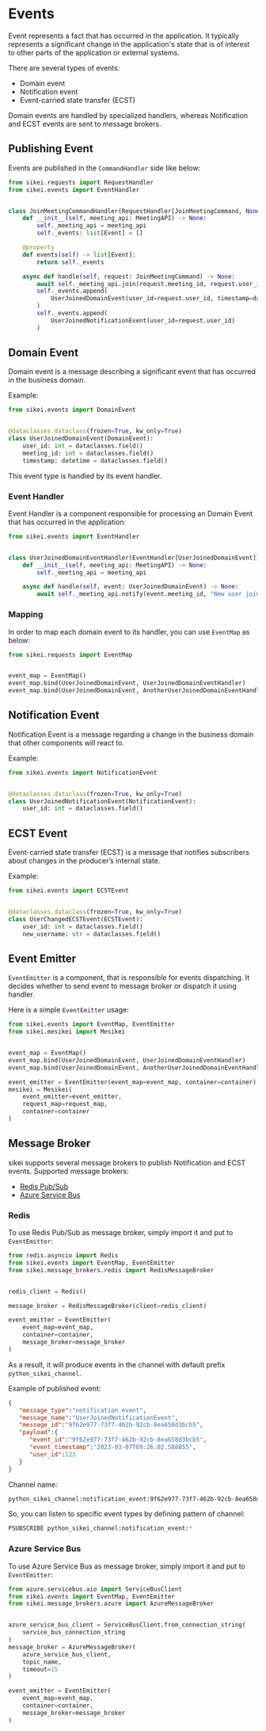 # Events

Event represents a fact that has occurred in the application. It typically represents a significant change in the application's state that is of interest to other parts of the application or external systems.

There are several types of events:

- Domain event
- Notification event
- Event-carried state transfer (ECST)

Domain events are handled by specialized handlers, whereas Notification and ECST events are sent to message brokers.

## Publishing Event

Events are published in the `CommandHandler` side like below:

```python hl_lines="16-21"
from sikei.requests import RequestHandler
from sikei.events import EventHandler


class JoinMeetingCommandHandler(RequestHandler[JoinMeetingCommand, None]):
    def __init__(self, meeting_api: MeetingAPI) -> None:
        self._meeting_api = meeting_api
        self._events: list[Event] = []

    @property
    def events(self) -> list[Event]:
        return self._events

    async def handle(self, request: JoinMeetingCommand) -> None:
        await self._meeting_api.join(request.meeting_id, request.user_id)
        self._events.append(
            UserJoinedDomainEvent(user_id=request.user_id, timestamp=datetime.utcnow(), meeting_id=request.meeting_id)
        )
        self._events.append(
            UserJoinedNotificationEvent(user_id=request.user_id)
        )

```

## Domain Event

Domain event is a message describing a significant event that has occurred in the business domain.

Example:

```python
from sikei.events import DomainEvent


@dataclasses.dataclass(frozen=True, kw_only=True)
class UserJoinedDomainEvent(DomainEvent):
    user_id: int = dataclasses.field()
    meeting_id: int = dataclasses.field()
    timestamp: datetime = dataclasses.field()
```

This event type is handled by its event handler.

### Event Handler

Event Handler is a component responsible for processing an Domain Event that has occurred in the application:

```python
from sikei.events import EventHandler


class UserJoinedDomainEventHandler(EventHandler[UserJoinedDomainEvent]):
    def __init__(self, meeting_api: MeetingAPI) -> None:
        self._meeting_api = meeting_api

    async def handle(self, event: UserJoinedDomainEvent) -> None:
        await self._meeting_api.notify(event.meeting_id, "New user joined!")
```

### Mapping

In order to map each domain event to its handler, you can use `EventMap` as below:

```python
from sikei.requests import EventMap


event_map = EventMap()
event_map.bind(UserJoinedDomainEvent, UserJoinedDomainEventHandler)
event_map.bind(UserJoinedDomainEvent, AnotherUserJoinedDomainEventHandler)
```

## Notification Event

Notification Event is a message regarding a change in the business domain that other components will react to.

Example:

```python
from sikei.events import NotificationEvent


@dataclasses.dataclass(frozen=True, kw_only=True)
class UserJoinedNotificationEvent(NotificationEvent):
    user_id: int = dataclasses.field()
```

## ECST Event

Event-carried state transfer (ECST) is a message that notifies subscribers about changes in the producer’s internal state.

Example:

```python
from sikei.events import ECSTEvent


@dataclasses.dataclass(frozen=True, kw_only=True)
class UserChangedECSTEvent(ECSTEvent):
    user_id: int = dataclasses.field()
    new_username: str = dataclasses.field()
```

## Event Emitter

`EventEmitter` is a component, that is responsible for events dispatching. It decides whether to send event to message broker or dispatch it using handler.

Here is a simple `EventEmitter` usage:

```python
from sikei.events import EventMap, EventEmitter
from sikei.mesikei import Mesikei


event_map = EventMap()
event_map.bind(UserJoinedDomainEvent, UserJoinedDomainEventHandler)
event_map.bind(UserJoinedDomainEvent, AnotherUserJoinedDomainEventHandler)

event_emitter = EventEmitter(event_map=event_map, container=container)
mesikei = Mesikei(
    event_emitter=event_emitter,
    request_map=request_map,
    container=container
)

```

## Message Broker

sikei supports several message brokers to publish Notification and ECST events.
Supported message brokers:

- [Redis Pub/Sub](https://redis.io/docs/manual/pubsub/)
- [Azure Service Bus](https://learn.microsoft.com/en-us/azure/service-bus-messaging/service-bus-messaging-overview)

### Redis

To use Redis Pub/Sub as message broker, simply import it and put to `EventEmitter`:

```python
from redis.asyncio import Redis
from sikei.events import EventMap, EventEmitter
from sikei.message_brokers.redis import RedisMessageBroker


redis_client = Redis()

message_broker = RedisMessageBroker(client=redis_client)

event_emitter = EventEmitter(
    event_map=event_map, 
    container=container,
    message_broker=message_broker
)
```

As a result, it will produce events in the channel with default prefix `python_sikei_channel`.

Example of published event:

```json
{
   "message_type":"notification_event",
   "message_name":"UserJoinedNotificationEvent",
   "message_id":"9f62e977-73f7-462b-92cb-8ea658d3bcb5",
   "payload":{
      "event_id":"9f62e977-73f7-462b-92cb-8ea658d3bcb5",
      "event_timestamp":"2023-03-07T09:26:02.588855",
      "user_id":123
   }
}
```

Channel name:

```bash
python_sikei_channel:notification_event:9f62e977-73f7-462b-92cb-8ea658d3bcb5
```

So, you can listen to specific event types by defining pattern of channel:

```bash
PSUBSCRIBE python_sikei_channel:notification_event:*
```

### Azure Service Bus

To use Azure Service Bus as message broker, simply import it and put to `EventEmitter`:

```python
from azure.servicebus.aio import ServiceBusClient
from sikei.events import EventMap, EventEmitter
from sikei.message_brokers.azure import AzureMessageBroker


azure_service_bus_client = ServiceBusClient.from_connection_string(
    service_bus_connection_string
)
message_broker = AzureMessageBroker(
    azure_service_bus_client,
    topic_name,
    timeout=15
)

event_emitter = EventEmitter(
    event_map=event_map, 
    container=container,
    message_broker=message_broker
)
```
